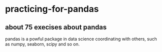 # practicing-for-pandas

## about 75 execises about pandas
  pandas is a powful package in data science coordinating with others, such as numpy, seaborn, scipy and so on.
